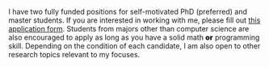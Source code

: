 I have two fully funded positions for self-motivated PhD (preferred) and master students. If you are interested in working with me, please fill out [this application form](https://docs.google.com/forms/d/e/1FAIpQLSdaWiIy3ukuPdtrmkGm5Th9jo082tSA3MfOlKx0q-CuHu4g4w/viewform). Students from majors other than computer science are also encouraged to apply as long as you have a solid math <strong style="font-weight: 900;">or</strong> programming skill. Depending on the condition of each candidate, I am also open to other research topics relevant to my focuses.